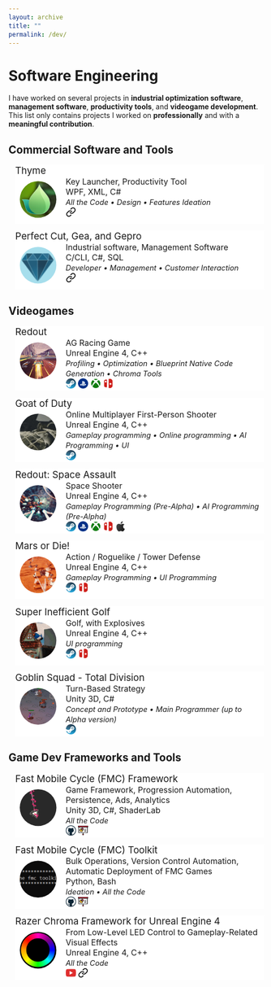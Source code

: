 ```yaml
---
layout: archive
title: ""
permalink: /dev/
---
```

<style>
.clip-circle {
  width: 100%;
  clip-path: circle(40%);
}
.gimage { 
    grid-area: image; 
}
.gheader { grid-area: header;
    font-size: 14pt; 
    text-align: left;
 }
 
.gdesc { grid-area: desc;   
    margin-left: 7pt;  
    font-size: 12pt; 
    text-align: left;
    vertical-align: center;
    height: 100%;
 }

.grid-container {
  display: grid;
  grid-template-areas:
    'header header'
    'image desc';
  grid-template-columns: 90px auto auto;
  grid-template-rows: auto auto auto;
  background-color: #ffffff;
  margin-top: 10pt;
  margin-left: 10pt;
  }

.small_text { 
    font-size: 11pt; 
    font-style: italic;
    text-align: left;
 }

.inline-text {
  max-width:15pt;
  max-height:15pt;
}

</style>

# Software Engineering 
I have worked on several projects in **industrial optimization software**, **management software**, **productivity tools**, and **videogame development**.
This list only contains projects I worked on **professionally** and with a **meaningful contribution**.

## Commercial Software and Tools 

<div class="grid-container">
    <div class="gimage"> <img src='/images/thyme.png' class='clip-circle'> </div>
    <div class="gheader">Thyme</div>
    <div class="gdesc">
        Key Launcher, Productivity Tool <br>
        WPF, XML, C# <br>
        <span class="small_text">All the Code • Design • Features Ideation</span>
        <br>
        <a target="_blank" href="https://34bigthings.com/portfolio/thyme-a-new-powerful-keylauncher/">
        <img src="/images/link_logo.png" class="inline-text"></a>
    </div>
</div>

<div class="grid-container">
    <div class="gimage"> <img src='/images/perfect_suite.png' class='clip-circle'> </div>
    <div class="gheader"> Perfect Cut, Gea, and Gepro </div>
    <div class="gdesc"> 
        Industrial software, Management Software <br>
        C/CLI, C#, SQL <br>
        <span class="small_text">Developer • Management • Customer Interaction </span>
        <br>
        <a target="_blank" href="https://perfectcut.glass/">
        <img src="/images/link_logo.png" class="inline-text"></a>
    </div>
</div>

## Videogames 
<!-- 
    Redout
-->
<div class="grid-container">
    <div class="gimage"> <img src='/images/redout.gif' class='clip-circle'> </div>
    <div class="gheader"> Redout </div>
    <div class="gdesc"> 
        AG Racing Game <br> 
        Unreal Engine 4, C++ <br>
        <span class="small_text">Profiling • Optimization • Blueprint Native Code Generation • Chroma Tools</span>
        <br>
        <a target="_blank" href="https://store.steampowered.com/app/517710">
        <img src="/images/steam_logo.png" class="inline-text"></a>
        <a target="_blank" href="https://store.playstation.com/en-us/product/UP3800-CUSA08639_00-0000000000REDOUT">
        <img src="/images/playstation_logo.png" class="inline-text"></a>
        <a target="_blank" href="https://www.xbox.com/en-US/games/store/redout-lightspeed-edition/c3349k4qqljs">
        <img src="/images/xbox_logo.png" class="inline-text"></a>
        <a target="_blank" href="https://www.nintendo.com/games/detail/redout-switch/">
        <img src="/images/switch_logo.png" class="inline-text"></a>
    </div>
</div>

<!-- 
    Goat of Duty
-->
<div class="grid-container">
    <div class="gimage"> <img src='/images/god.gif' class='clip-circle'> </div>
    <div class="gheader"> Goat of Duty </div>
    <div class="gdesc"> 
        Online Multiplayer First-Person Shooter <br> 
        Unreal Engine 4, C++ <br>
        <span class="small_text">Gameplay programming • Online programming • AI Programming • UI</span>
        <br>
        <a target="_blank" href="https://store.steampowered.com/app/555000">
        <img src="/images/steam_logo.png" class="inline-text"></a>
    </div>
</div>

<!-- 
    Redout Space Assault
-->
<div class="grid-container">
    <div class="gimage"> <img src='/images/redoutsa.gif' class='clip-circle'> </div>
    <div class="gheader"> Redout: Space Assault </div>
    <div class="gdesc"> 
        Space Shooter <br> 
        Unreal Engine 4, C++ <br>
        <span class="small_text">Gameplay Programming (Pre-Alpha) • AI Programming (Pre-Alpha)</span>
        <br>
        <a target="_blank" href="https://store.steampowered.com/app/886060">
        <img src="/images/steam_logo.png" class="inline-text"></a>
        <a target="_blank" href="https://store.playstation.com/en-us/product/UP3800-CUSA14283_00-SPACEASSAULT0000">
        <img src="/images/playstation_logo.png" class="inline-text"></a>
        <a target="_blank" href="https://www.xbox.com/en-us/games/store/redout-space-assault/9mvj3snr3t19">
        <img src="/images/xbox_logo.png" class="inline-text"></a>
        <a target="_blank" href="https://www.nintendo.com/games/detail/redout-space-assault-switch/">
        <img src="/images/switch_logo.png" class="inline-text"></a>
        <a target="_blank" href="https://apps.apple.com/us/app/redout-space-assault/id1464678372">
        <img src="/images/apple_logo.png" class="inline-text"></a>
    </div>
</div>

<!-- 
    Mars or Die! 
-->
<div class="grid-container">
    <div class="gimage"> <img src='/images/mod.gif' class='clip-circle'> </div>
    <div class="gheader"> Mars or Die! </div>
    <div class="gdesc"> 
        Action / Roguelike / Tower Defense <br> 
        Unreal Engine 4, C++ <br>
        <span class="small_text">Gameplay Programming • UI Programming</span> 
        <br>
        <a target="_blank" href="https://store.steampowered.com/app/859440">
        <img src="/images/steam_logo.png" class="inline-text"></a>
        <a target="_blank" href="https://www.nintendo.com/games/detail/mars-or-die-switch/">
        <img src="/images/switch_logo.png" class="inline-text"></a>
    </div>
</div>

<!-- 
    Super Inefficient Golf 
-->
<div class="grid-container">
    <div class="gimage"> <img src='/images/sig.gif' class='clip-circle'> </div>
    <div class="gheader"> Super Inefficient Golf </div>
    <div class="gdesc"> 
        Golf, with Explosives <br> 
        Unreal Engine 4, C++ <br>
        <span class="small_text">UI programming</span> 
        <br>
        <a target="_blank" href="https://store.steampowered.com/app/772480">
        <img src="/images/steam_logo.png" class="inline-text"></a>
        <a target="_blank" href="https://www.nintendo.com/games/detail/super-inefficient-golf-switch/">
        <img src="/images/switch_logo.png" class="inline-text"></a>
    </div>
</div>

<!-- 
    Goblin Squad 
-->
<div class="grid-container">
    <div class="gimage"> <img src='/images/goblin.gif' class='clip-circle'> </div>
    <div class="gheader"> Goblin Squad - Total Division </div>
    <div class="gdesc"> 
        Turn-Based Strategy <br> 
        Unity 3D, C# <br>
        <span class="small_text">Concept and Prototype • Main Programmer (up to Alpha version)</span> 
        <br>
        <a target="_blank" href="https://store.steampowered.com/app/987040">
        <img src="/images/steam_logo.png" class="inline-text"></a>
    </div>
</div>

## Game Dev Frameworks and Tools

<div class="grid-container">
    <div class="gimage"> <img src='/images/fmc_framework.png' class='clip-circle'> </div>
    <div class="gheader"> Fast Mobile Cycle (FMC) Framework </div>
    <div class="gdesc"> 
        Game Framework, Progression Automation, Persistence, Ads, Analytics <br>
        Unity 3D, C#, ShaderLab <br>
        <span class="small_text">All the Code</span>
        <br>
        <a target="_blank" href="https://github.com/34OpenThings/fmcframework">
        <img src="/images/github_logo.png" class="inline-text"></a>
        <a target="_blank" href="https://docs.google.com/presentation/d/130OR6Hrqw2PXjc0evTveeMOMYDUBm8YGra0PlfyEpeM/edit?usp=sharing">
        <img src="/images/presentation_logo.png" class="inline-text"></a>
    </div>
</div>

<div class="grid-container">
    <div class="gimage"> <img src='/images/fmc_toolkit.png' class='clip-circle'> </div>
    <div class="gheader"> Fast Mobile Cycle (FMC) Toolkit </div>
    <div class="gdesc"> 
        Bulk Operations, Version Control Automation, Automatic Deployment of FMC Games <br>
        Python, Bash <br>
        <span class="small_text">Ideation • All the Code</span>
        <br>
        <a target="_blank" href="https://github.com/34OpenThings/fmctoolkit">
        <img src="/images/github_logo.png" class="inline-text"></a>
        <a target="_blank" href="https://docs.google.com/presentation/d/130OR6Hrqw2PXjc0evTveeMOMYDUBm8YGra0PlfyEpeM/edit?usp=sharing">
        <img src="/images/presentation_logo.png" class="inline-text"></a>
    </div>
</div>

<div class="grid-container">
    <div class="gimage"> <img src='/images/chroma.png' class='clip-circle'> </div>
    <div class="gheader"> Razer Chroma Framework for Unreal Engine 4 </div>
    <div class="gdesc"> 
        From Low-Level LED Control to Gameplay-Related Visual Effects <br>
        Unreal Engine 4, C++ <br>
        <span class="small_text">All the Code</span>
        <br>
        <a target="_blank" href="https://www.youtube.com/watch?v=AihLBrJBufk&ab_channel=34BigThings">
        <img src="/images/youtube_logo.png" class="inline-text"></a>
        <a target="_blank" href="https://www.razer.com/chroma">
        <img src="/images/link_logo.png" class="inline-text"></a>
    </div>
</div>